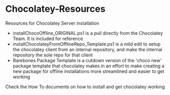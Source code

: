 # Chocolatey-Resources
Resources for Chocolatey Server installation

 - installChocoOffline_ORIGINAL.ps1 is a pull directly from the Chocolatey Team. It is included for reference
 - installChocolateyFromOfflineRepo_Template.ps1 is a mild edit to setup the chocolatey client from an internal repository, and make the internal repository the sole repo for that client
 - Barebones Package Template is a cutdown version of the 'choco new' package template that chocolatey makes in an effort to make creating a new package for offline installations more streamlined and easier to get working

Check the How To documents on how to install and get chocolatey working
